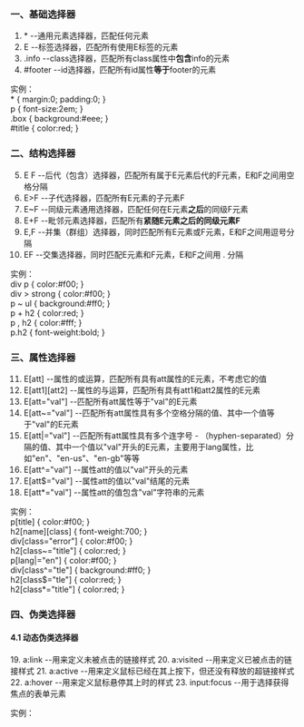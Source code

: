 <h3>一、基础选择器</h3>

1.	&#42;	 --通用元素选择器，匹配任何元素
2.	E	 --标签选择器，匹配所有使用E标签的元素
3.	.info	 --class选择器，匹配所有class属性中<b>包含</b>info的元素
4.	#footer	 --id选择器，匹配所有id属性<b>等于</b>footer的元素

实例：</br>
&#42; { margin:0; padding:0; }</br>
p { font-size:2em; }</br>
.box { background:#eee; }</br>
#title { color:red; }

<h3>二、结构选择器</h3>

5. E F --后代（包含）选择器，匹配所有属于E元素后代的F元素，E和F之间用空格分隔
6. E>F --子代选择器，匹配所有E元素的子元素F
7. E~F --同级元素通用选择器，匹配任何在E元素<b>之后</b>的同级F元素
8. E+F --毗邻元素选择器，匹配所有<B>紧随E元素之后的同级元素F</B>
9. E,F --并集（群组）选择器，同时匹配所有E元素或F元素，E和F之间用逗号分隔
10. EF --交集选择器，同时匹配E元素和F元素，E和F之间用 . 分隔

实例：</br>
div p { color:#f00; }</br>
div > strong { color:#f00; }</br>
p ~ ul { background:#ff0; }</br>
p + h2 { color:red; }</br>
p , h2 { color:#fff; }</br>
p.h2 { font-weight:bold; }

<h3>三、属性选择器</h3>

11. E[att] --属性的或运算，匹配所有具有att属性的E元素，不考虑它的值
12. E[att1][att2] --属性的与运算，匹配所有具有att1和att2属性的E元素
13. E[att="val"] --匹配所有att属性等于"val"的E元素
14. E[att~="val"] --匹配所有att属性具有多个空格分隔的值、其中一个值等于"val"的E元素
15. E[att|="val"]	--匹配所有att属性具有多个连字号 - （hyphen-separated）分隔的值、其中一个值以"val"开头的E元素，主要用于lang属性，比如"en"、"en-us"、"en-gb"等等
16. E[att^="val"]	--属性att的值以"val"开头的元素
17. E[att$="val"]	--属性att的值以"val"结尾的元素
18. E[att*="val"]	--属性att的值包含"val"字符串的元素

实例：</br>
p[title] { color:#f00; }</br>
h2[name][class] { font-weight:700; }</br>
div[class="error"] { color:#f00; }</br>
h2[class~="title"] { color:red; }</br>
p[lang|="en"] { color:#f00; }</br>
div[class^="tle"] { background:#ff0; }</br>
h2[class$="tle"] { color:red; }</br>
h2[class*="title"] { color:red; }

<h3>四、伪类选择器</h3>

<h4>4.1 动态伪类选择器</h4>
19. a:link --用来定义未被点击的链接样式
20. a:visited --用来定义已被点击的链接样式
21. a:active --用来定义鼠标已经在其上按下，但还没有释放的超链接样式
22. a:hover --用来定义鼠标悬停其上时的样式
23. input:focus --用于选择获得焦点的表单元素

 实例：</br>
 
